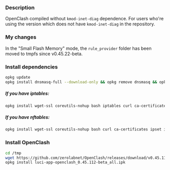 ### Description

OpenClash compiled without `kmod-inet-diag` dependence. For users who're using the version which does not have `kmod-inet-diag` in the repository.

### My changes

In the "Small Flash Memory" mode, the `rule_provider` folder has been moved to tmpfs since v0.45.22-beta.

### Install dependencies

```bash
opkg update
opkg install dnsmasq-full --download-only && opkg remove dnsmasq && opkg install dnsmasq-full --cache . && rm *.ipk
```
##### If you have iptables:
```bash
opkg install wget-ssl coreutils-nohup bash iptables curl ca-certificates ipset ip-full iptables-mod-tproxy iptables-mod-extra libcap libcap-bin ruby ruby-yaml kmod-tun unzip luci-compat
```

##### If you have nftables:
```bash
opkg install wget-ssl coreutils-nohup bash curl ca-certificates ipset ip-full libcap libcap-bin ruby ruby-yaml kmod-tun unzip kmod-nft-tproxy luci-compat
```

### Install OpenClash

```bash
cd /tmp
wget https://github.com/zerolabnet/OpenClash/releases/download/v0.45.112-beta/luci-app-openclash_0.45.112-beta_all.ipk
opkg install luci-app-openclash_0.45.112-beta_all.ipk
```
